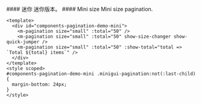 <cn>
#### 迷你
迷你版本。
</cn>

<us>
#### Mini size
Mini size pagination.
</us>

```vue
<template>
  <div id="components-pagination-demo-mini">
    <m-pagination size="small" :total="50" />
    <m-pagination size="small" :total="50" show-size-changer show-quick-jumper />
    <m-pagination size="small" :total="50" :show-total="total => `Total ${total} items`" />
  </div>
</template>
<style scoped>
#components-pagination-demo-mini .minigui-pagination:not(:last-child) {
  margin-bottom: 24px;
}
</style>
```
